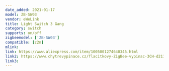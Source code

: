 ```yaml
---
date_added: 2021-01-17
model: ZB-SW03
vendor: eWeLink
title: Light Switch 3 Gang
category: switch
supports: on/off
zigbeemodel: ['ZB-SW03']
compatible: [z2m]
mlink: 
link: https://www.aliexpress.com/item/1005001274640345.html
link2: https://www.chytrevypinace.cz/Tlacitkovy-ZigBee-vypinac-3CH-d211.htm
link3: 
---
```


